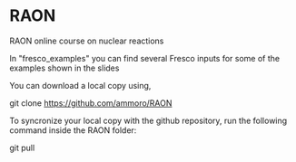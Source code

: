 # RAON
RAON online course on nuclear reactions

In "fresco_examples" you can find several Fresco inputs for some of the examples shown in the slides

You can download a local copy using,
 
  git clone https://github.com/ammoro/RAON
    
To syncronize your local copy with the github repository, run the following command inside the RAON folder:

  git pull
  

 
